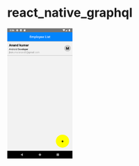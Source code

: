 # react_native_graphql
<img src="https://github.com/AnandKumarJha/react_native_graphql/blob/master/Screenshot_1587299211.png" width="150" height="300"/>
